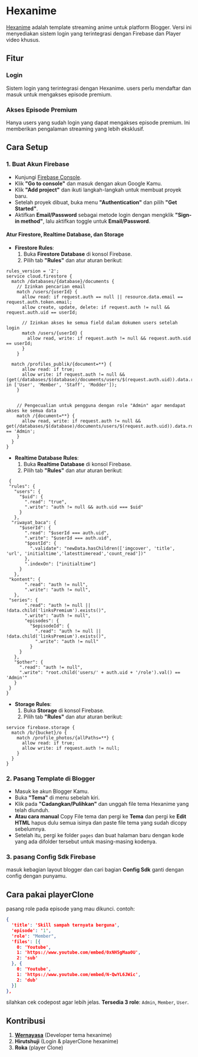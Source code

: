 # Hexanime

[Hexanime](https://emissionhex.blogspot.com/2024/08/hexanime-v1-free.html?m=1#c2757858608377440120) adalah template streaming anime untuk platform Blogger. Versi ini menyediakan sistem login yang terintegrasi dengan Firebase dan Player video khusus.

## Fitur

### Login
Sistem login yang terintegrasi dengan Hexanime. users perlu mendaftar dan masuk untuk mengakses episode premium.

### Akses Episode Premium
Hanya users yang sudah login yang dapat mengakses episode premium. Ini memberikan pengalaman streaming yang lebih eksklusif.

## Cara Setup

### 1. Buat Akun Firebase
- Kunjungi [Firebase Console](https://console.firebase.google.com/).
- Klik **"Go to console"** dan masuk dengan akun Google Kamu.
- Klik **"Add project"** dan ikuti langkah-langkah untuk membuat proyek baru.
- Setelah proyek dibuat, buka menu **"Authentication"** dan pilih **"Get Started"**.
- Aktifkan **Email/Password** sebagai metode login dengan mengklik **"Sign-in method"**, lalu aktifkan toggle untuk **Email/Password**.

#### Atur Firestore, Realtime Database, dan Storage
- **Firestore Rules**:
  1. Buka **Firestore Database** di konsol Firebase.
  2. Pilih tab **"Rules"** dan atur aturan berikut:
```
rules_version = '2';
service cloud.firestore {
  match /databases/{database}/documents {
    // Izinkan pencarian email
    match /users/{userId} {
      allow read: if request.auth == null || resource.data.email == request.auth.token.email;
      allow create, update, delete: if request.auth != null && request.auth.uid == userId;
      
      // Izinkan akses ke semua field dalam dokumen users setelah login
      match /users/{userId} {
        allow read, write: if request.auth != null && request.auth.uid == userId;
      }
    }

  match /profiles_publik/{document=**} {
      allow read: if true;
      allow write: if request.auth != null && (get(/databases/$(database)/documents/users/$(request.auth.uid)).data.role in ['User', 'Member', 'Staff', 'Modder']);
    }


    // Pengecualian untuk pengguna dengan role "Admin" agar mendapat akses ke semua data
    match /{document=**} {
      allow read, write: if request.auth != null && get(/databases/$(database)/documents/users/$(request.auth.uid)).data.role == 'Admin';
    }
  }
}
```

- **Realtime Database Rules**:
  1. Buka **Realtime Database** di konsol Firebase.
  2. Pilih tab **"Rules"** dan atur aturan berikut:

 ```
  {
  "rules": {
    "users": {
      "$uid": {
        ".read": "true",
        ".write": "auth != null && auth.uid === $uid"
      }
    },    
   "riwayat_baca": {
      "$userId": {
        ".read": "$userId === auth.uid",
        ".write": "$userId === auth.uid",
        "$postId": {
          ".validate": "newData.hasChildren(['imgcover', 'title', 'url', 'initialtime','latesttimeread','count_read'])"
        },
        ".indexOn": ["initialtime"]
      }
    },
  "kontent": {
        ".read": "auth != null",
        ".write": "auth != null",
    },
  "series": {
        ".read": "auth != null || !data.child('linksPremium').exists()",
        ".write": "auth != null",
        "episodes": {
          "$episodeId": {
            ".read": "auth != null || !data.child('linksPremium').exists()",
            ".write": "auth != null"
          }
      }
    },    
    "$other": {
      ".read": "auth != null",
      ".write": "root.child('users/' + auth.uid + '/role').val() == 'Admin'"
    }
  }
}
  ```

- **Storage Rules**:
  1. Buka **Storage** di konsol Firebase.
  2. Pilih tab **"Rules"** dan atur aturan berikut:

```
service firebase.storage {
  match /b/{bucket}/o {
    match /profile_photos/{allPaths=**} {
      allow read: if true;
      allow write: if request.auth != null;
    }
  }
}
```

### 2. Pasang Template di Blogger
- Masuk ke akun Blogger Kamu.
- Buka **"Tema"** di menu sebelah kiri.
- Klik pada **"Cadangkan/Pulihkan"** dan unggah file tema Hexanime yang telah diunduh.
- **Atau cara manual**
Copy File tema dan pergi ke **Tema** dan pergi ke **Edit HTML**
hapus dulu semua isinya dan paste file tema yang sudah dicopy sebelumnya.
- Setelah itu, pergi ke folder `pages`
   dan buat halaman baru dengan kode yang ada difolder tersebut untuk masing-masing kodenya.

### 3. pasang Config Sdk Firebase
masuk kebagian layout blogger dan cari bagian **Config Sdk** ganti dengan config dengan punyamu.

## Cara pakai playerClone
  pasang role pada episode yang mau dikunci.
  contoh: 
  ```json
  {
    'title': 'Skill sampah ternyata berguna',
    'episode': '1',
    'role': "Member",
    'files': [{
      0: 'Youtube',
      1: 'https://www.youtube.com/embed/0xNH5gMaa0U',
      2: 'sub'
    }, {
      0: 'Youtube',
      1: 'https://www.youtube.com/embed/N-QwYL6JWic',
      2: 'dub'
    }]
  }, 
  ```
  silahkan cek codepost agar lebih jelas.
  **Tersedia 3 role**: `Admin`, `Member`, `User`.
  
## Kontribusi 
 1. **[Wernayasa](https://emissionhex.blogspot.com/2024/08/hexanime-v1-free.html?m=1#c2757858608377440120)** (Developer tema hexanime)
 2. **Hirutshuji** (Login & playerClone hexanime)
 3. **Roka** (player Clone)
